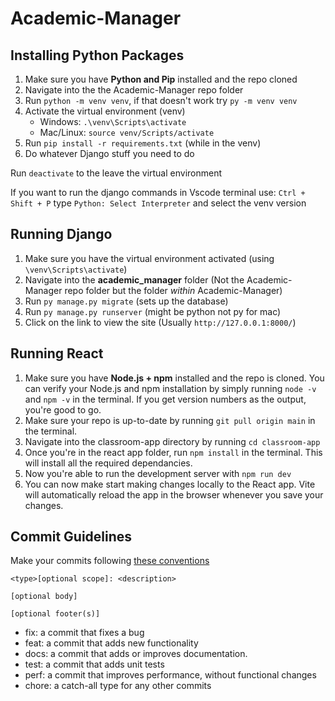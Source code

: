 # Academic-Manager
 
## Installing Python Packages

1. Make sure you have **Python and Pip** installed and the repo cloned
2. Navigate into the the Academic-Manager repo folder
3. Run `python -m venv venv`, if that doesn't work try `py -m venv venv`
4. Activate the virtual environment (venv)  
    * Windows: `.\venv\Scripts\activate`
    * Mac/Linux: `source venv/Scripts/activate`
5. Run `pip install -r requirements.txt` (while in the venv)
6. Do whatever Django stuff you need to do

Run `deactivate` to the leave the virtual environment

If you want to run the django commands in Vscode terminal use:
`Ctrl + Shift + P` type `Python: Select Interpreter` and select the venv version

## Running Django

1. Make sure you have the virtual environment activated (using `\venv\Scripts\activate`)
2. Navigate into the **academic_manager** folder (Not the Academic-Manager repo folder but the folder *within* Academic-Manager)
3. Run `py manage.py migrate` (sets up the database)
4. Run `py manage.py runserver` (might be python not py for mac)
5. Click on the link to view the site (Usually `http://127.0.0.1:8000/`)

## Running React

1. Make sure you have **Node.js + npm** installed and the repo is cloned. You can verify your Node.js and npm installation by simply running `node -v` and `npm -v` in the terminal. If you get version numbers as the output, you're good to go.
2. Make sure your repo is up-to-date by running `git pull origin main` in the terminal. 
3. Navigate into the classroom-app directory by running `cd classroom-app`
4. Once you're in the react app folder, run `npm install` in the terminal. This will install all the required dependancies.
5. Now you're able to run the development server with `npm run dev`
6. You can now make start making changes locally to the React app. Vite will automatically reload the app in the browser whenever you save your changes.

## Commit Guidelines

Make your commits following [these conventions](https://www.conventionalcommits.org/en/v1.0.0/)

```
<type>[optional scope]: <description>

[optional body] 

[optional footer(s)]
```
 
* fix: a commit that fixes a bug
* feat: a commit that adds new functionality
* docs: a commit that adds or improves documentation.
* test: a commit that adds unit tests
* perf: a commit that improves performance, without functional changes
* chore: a catch-all type for any other commits 
